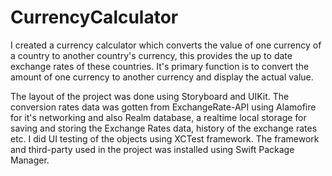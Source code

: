 # CurrencyCalculator

I created a currency calculator which converts the value of one currency of a country to another country's currency, this provides the up to date exchange rates of these countries. It's primary function is to convert the amount of one currency to another currency and display the actual value.

The layout of the project was done using Storyboard and UIKit.
The conversion rates data was gotten from ExchangeRate-API using Alamofire for it's networking and also Realm database, a realtime local storage for saving and storing the Exchange Rates data, history of the exchange rates etc. 
I did UI testing of the objects using XCTest framework.
The framework and third-party used in the project was installed using Swift Package Manager.

